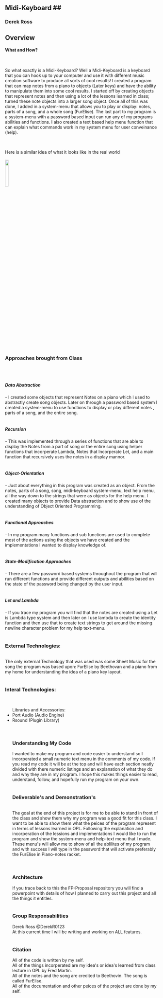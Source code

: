 ## Midi-Keyboard ##<br>
<h3>Derek Ross</h3>

## Overview ##
<h4>What and How?</h4><br>

So what exactly is a Midi-Keyboard? Well a Midi-Keyboard is a keyboard that you can hook up to your computer
and use it with different music creation software to produce all sorts of cool results! I created a program that can map notes from a piano to objects (Later keys) and have the ability to manipulate them into some cool results. I started off by creating objects that represent notes and then using a lot of the lessons learned in class; turned these note objects into a larger song object. Once all of this was done, I added in a system-menu that allows you to play or display: notes, parts of a song, and a whole song (FurElise). The last part to my program is a system-menu with a password based input can run any of my programs abilities and functions. I also created a text based help menu function that can explain what commands work in my system menu for user conveinance (help).<br>
<br><br>

<!--- Google Image - Derek --->
Here is a similar idea of what it looks like in the real world<br>
<br>
<img src="https://i.ytimg.com/vi/-dhS0qbpMqM/maxresdefault.jpg" width="15%"></img> <br>
<br>
<br>
<!--- End of Image --->

<!--- Dereks Section --->
<h3>Approaches brought from Class</h3><br>
<br>
<h5>Data Abstraction</h5> - I created some objects that represent Notes on a piano which I used to abstractly create song objects. Later on through a password based system I created a system-menu to use functions to display or play different notes , parts of a song, and the entire song.<br>
<br>
<h5>Recursion</h5> -  This was implemented through a series of functions that are able to display the Notes from a part of song or the entire song using helper functions that incorperate Lambda, Notes that Incorperate Let, and a main function that recursively uses the notes in a display mannor.<br>
<br>
<h5>Object-Orientation</h5> - Just about everything in this program was created as an object. From the notes, parts of a song, song, midi-keyboard system-menu, text help menu, all the way down to the strings that were as objects for the help menu. I created many objects to provide Data abstraction and to show use of the understanding of Object Oriented Programming.<br>
<br>
<h5>Functional Approaches</h5> - In my program many functions and sub functions are used to complete most of the actions using the objects we have created and the implementations I wanted to display knowledge of.<br>
<br>
<h5>State-Modification Approaches</h5> - There are a few password based systems throughout the program that will run different functions and provide different outputs and abilities based on the state of the password being changed by the user input.<br>
<br>
<h5>Let and Lambda</h5> - If you trace my program you will find that the notes are created using a Let is Lambda type system and then later on I use lambda to create the identity function and then use that to create text strings to get around the missing newline character problem for my help text-menu.<br>
<br>

<h3>External Technologies:</h3><br>
The only external Technology that was used was some Sheet Music for the song the program was based upon: FurElise by Beethovan and a piano from my home for understanding the idea of a piano key layout.<br>
<br>

<h3>Interal Technologies:</h3><br>
<ul>Libraries and Accessories:
<li>Port Audio (Audio Engine)</li>
  <li>Rsound (Plugin Library)</li>
  <br>
  <br>
  <h3>Understanding My Code</h3>
I wanted to make my program and code easier to understand so I incorperated a small numeric text menu in the comments of my code.
If you read my code it will be at the top and will have each section neatly divided with there numeric listings and an explanation of what they do and why they are in my program. I hope this makes things easier to read, understand, follow, and hopefully run my program on your own.<br>
<br>

<h3>Deliverable's and Demonstration's</h3><br>
The goal at the end of this project is for me to be able to stand in front of the class and show them why my program was a good fit for this class. I want to be able to show them what the peices of the program represent in terms of lessons learned in OPL. Following the explanation and incorperation of the lessions and implementations I would like to run the program and show the system-menu and help-text menu that I made. These menu's will allow me to show of all the ablilites of my program and with success I will type in the password that will activate preferably the FurElise in Piano-notes racket.<br>
<br>

<br>
<h3>Architecture</h3>
If you trace back to this the FP-Proposal repository you will find a powerpoint with details of how I planned to carry out this project and all the things it entitles.
<br>
<br>
<h3>Group Responsabilities</h3>
Derek Ross @DerekR0123 <br>
At this current time I will be writing and working on ALL features.<br>
<br>
<h3>Citation</h3>
All of the code is written by my self.<br>
All of the things incorperated are my idea's or idea's learned from class lecture in OPL by Fred Martin.<br>
All of the notes and the song are credited to Beethovin. The song is called FurElise.<br>
All of the documentation and other peices of the project are done by my self. <br>
